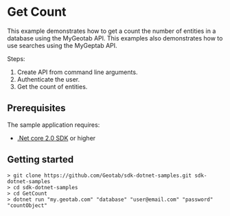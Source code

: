 # Get Count

 This example demonstrates how to get a count the number of entities in a database using the MyGeotab API.
 This examples also demonstrates how to use searches using the MyGeptab API.

Steps:

1. Create API from command line arguments.
1. Authenticate the user.
1. Get the count of entities.

## Prerequisites

The sample application requires:

- [.Net core 2.0 SDK](https://dot.net/core) or higher

## Getting started

```shell
> git clone https://github.com/Geotab/sdk-dotnet-samples.git sdk-dotnet-samples
> cd sdk-dotnet-samples
> cd GetCount
> dotnet run "my.geotab.com" "database" "user@email.com" "password" "countObject"
```
